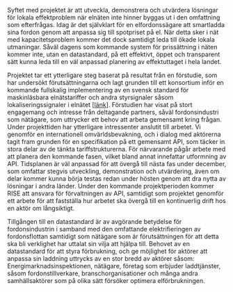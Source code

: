Syftet med projektet är att utveckla, demonstrera och utvärdera lösningar för lokala effektproblem när elnäten inte hinner byggas ut i den omfattning som efterfrågas. Idag är det självklart för en elfordonssägare att smartladda sina fordon genom att anpassa sig till spotpriset på el. När detta sker i nät med kapacitetsproblem kommer det dock samtidigt leda till ökade lokala utmaningar. Såväl dagens som kommande system för prissättning i näten kommer inte, utan en datastandard, på ett effektivt, öppet och transparent sätt kunna leda till en väl anpassad planering av effektuttaget i hela landet. 

Projektet tar ett ytterligare steg baserat på resultat från en förstudie, som har undersökt förutsättningarna och lagt grunden till ett konsortium inför en kommande fullskalig implementering av en svensk standard för maskinläsbara elnätstariffer och andra styrsignaler såsom lokaliseringssignaler i elnätet \[[länk](https://ei.se/konsument/el/effekttariffer-effektavgift)\]. Förstudien har visat på stort engagemang och intresse från deltagande partners, såväl fordonsindustri som nätägare, som uttrycker ett behov att arbeta gemensamt kring frågan. Under projekttiden har ytterligare intressenter anslutit till arbetet. Vi genomför en internationell omvärldsbevakning, och i dialog med aktörerna tagit fram grunden för en specifikation på ett gemensamt API, som täcker in stora delar av de tänkta tariffstrukturerna. För närvarande pågår arbete med att planera den kommande fasen, vilket bland annat innefattar utformning av API. Tidsplanen är väl anpassad för att övergå till nästa fas under december, som omfattar stegvis utveckling, demonstration och utvärdering, även om delar kommer kunna börja testas redan under hösten genom att dra nytta av lösningar i andra länder. Under den kommande projektperioden kommer RISE att ansvara för förvaltningen av API, samtidigt som projektet genomför ett arbete för att fastställa hur arbetet ska övergå till en kontinuerlig drift hos en aktör om långsiktigt. 

Tillgången till en datastandard är av avgörande betydelse för fordonsindustrin i samband med den omfattande elektrifieringen av fordonsflottan samtidigt som nätägare som är förutsättningen för att detta ska bli verklighet har uttalat sin vilja att hjälpa till. Behovet av en datastandard för att styra förbrukning, och ge möjlighet för aktörer att anpassa sin laddning uttrycks av en stor bredd av aktörer såsom: Energimarknadsinspektionen, nätägare, företag som erbjuder laddtjänster, såsom fordonstillverkare, branschorganisationer och många andra samhällsaktörer som på olika sätt försöker optimera elförbrukningen.